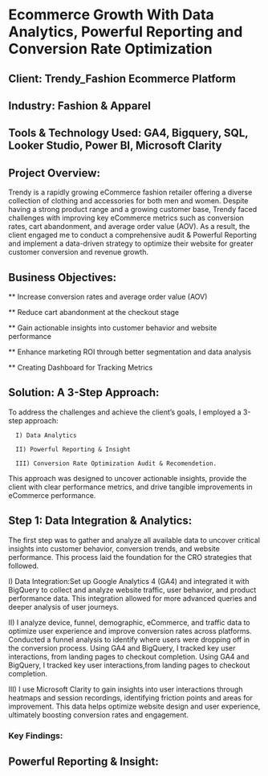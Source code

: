 # Ecommerce Growth With Data Analytics, Powerful Reporting and Conversion Rate Optimization
## Client: Trendy_Fashion Ecommerce Platform
## Industry: Fashion & Apparel
## Tools & Technology Used: GA4, Bigquery, SQL,  Looker Studio, Power BI, Microsoft Clarity

## Project Overview:
Trendy is a rapidly growing eCommerce fashion retailer offering a diverse collection of clothing and accessories for both men and women. Despite having a strong product range and a growing customer base, Trendy faced challenges with improving key eCommerce metrics such as conversion rates, cart abandonment, and average order value (AOV). As a result, the client engaged me to conduct a comprehensive audit & Powerful Reporting  and implement a data-driven strategy to optimize their website for greater customer conversion and revenue growth.


## Business Objectives:
   ** Increase conversion rates and average order value (AOV)
   
   ** Reduce cart abandonment at the checkout stage
   
   ** Gain actionable insights into customer behavior and  website performance
   
   ** Enhance marketing ROI through better segmentation and data analysis
   
   ** Creating Dashboard for Tracking Metrics

## Solution: A 3-Step Approach:
To address the challenges and achieve the client’s goals, I employed a 3-step approach:

      I) Data Analytics
      
      II) Powerful Reporting & Insight
      
      III) Conversion Rate Optimization Audit & Recomendetion.

 This approach was designed to uncover actionable insights, provide the client with clear performance metrics, and drive tangible improvements in eCommerce performance.


## Step 1: Data Integration & Analytics:

The first step was to gather and analyze all available data to uncover critical insights into customer behavior, conversion trends, and website performance. This process laid the foundation for the CRO strategies that followed.
  
I) Data Integration:Set up Google Analytics 4 (GA4) and integrated it with BigQuery to  collect and analyze website traffic, user behavior, and product performance data. This integration allowed for more advanced queries and deeper analysis of user journeys. 

II) I analyze device, funnel, demographic, eCommerce, and traffic data to optimize user experience and improve conversion rates across platforms. Conducted a funnel analysis to identify where users were dropping off in the conversion  process. Using GA4 and BigQuery, I tracked key user interactions, from landing pages to  checkout completion. Using GA4 and BigQuery, I tracked key user interactions,from landing pages to  checkout completion. 

III) I use Microsoft Clarity to gain insights into user interactions through heatmaps and session recordings, identifying friction points and areas for improvement. This data helps optimize website design and user experience, ultimately boosting conversion rates and engagement.


  ### Key Findings:

## Powerful Reporting & Insight:









   

